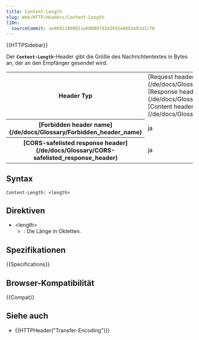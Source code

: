 ```yaml
---
title: Content-Length
slug: Web/HTTP/Headers/Content-Length
l10n:
  sourceCommit: ae86913908651e6008079242691e06b5e01d1c78
---
```


{{HTTPSidebar}}

Der **`Content-Length`**-Header gibt die Größe des Nachrichtentextes in Bytes an, der an den Empfänger gesendet wird.

<table class="properties">
  <tbody>
    <tr>
      <th scope="row">Header Typ</th>
      <td>
        [Request header](/de/docs/Glossary/Request_header),
        [Response header](/de/docs/Glossary/Response_header),
        [Content header](/de/docs/Glossary/Content_header)
      </td>
    </tr>
    <tr>
      <th scope="row">[Forbidden header name](/de/docs/Glossary/Forbidden_header_name)</th>
      <td>ja</td>
    </tr>
    <tr>
      <th scope="row">
        [CORS-safelisted response header](/de/docs/Glossary/CORS-safelisted_response_header)
      </th>
      <td>ja</td>
    </tr>
  </tbody>
</table>

## Syntax

```http
Content-Length: <length>
```

## Direktiven

- \<length>
  - : Die Länge in Oktetten.

## Spezifikationen

{{Specifications}}

## Browser-Kompatibilität

{{Compat}}

## Siehe auch

- {{HTTPHeader("Transfer-Encoding")}}
